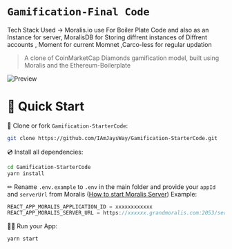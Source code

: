 # `Gamification-Final Code `
Tech Stack Used -> Moralis.io use For Boiler Plate Code and also as an Instance for server, MoralisDB for Storing diffrent instances of Diffrent accounts , Moment for current Momnet ,Carco-less for regular updation 
> A clone of CoinMarketCap Diamonds gamification model, built using Moralis and the Ethereum-Boilerplate

![Preview](dAppDemo.gif)


# 🚀 Quick Start

📄 Clone or fork `Gamification-StarterCode`:
```sh
git clone https://github.com/IAmJaysWay/Gamification-StarterCode.git
```
💿 Install all dependencies:
```sh
cd Gamification-StarterCode
yarn install 
```
✏ Rename `.env.example` to `.env` in the main folder and provide your `appId` and `serverUrl` from Moralis ([How to start Moralis Server](https://docs.moralis.io/moralis-server/getting-started/create-a-moralis-server)) 
Example:
```jsx
REACT_APP_MORALIS_APPLICATION_ID = xxxxxxxxxxxx
REACT_APP_MORALIS_SERVER_URL = https://xxxxxx.grandmoralis.com:2053/server
```
🚴‍♂️ Run your App:
```sh
yarn start
```





